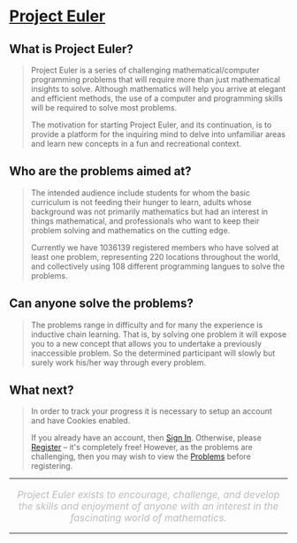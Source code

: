 # [Project Euler](https://projecteuler.net/)

## **What is Project Euler?**

> Project Euler is a series of challenging mathematical/computer programming
> problems that will require more than just mathematical insights to solve.
> Although mathematics will help you arrive at elegant and efficient methods,
> the use of a computer and programming skills will be required to solve
> most problems.
>
> The motivation for starting Project Euler, and its continuation, is to
> provide a platform for the inquiring mind to delve into unfamiliar areas
> and learn new concepts in a fun and recreational context.

## **Who are the problems aimed at?**

> The intended audience include students for whom the basic curriculum is not
> feeding their hunger to learn, adults whose background was not primarily
> mathematics but had an interest in things mathematical, and professionals
> who want to keep their problem solving and mathematics on the cutting edge.
>
> Currently we have 1036139 registered members who have solved at least one
> problem, representing 220 locations throughout the world, and collectively
> using 108 different programming langues to solve the problems.

## **Can anyone solve the problems?**

> The problems range in difficulty and for many the experience is inductive
> chain learning. That is, by solving one problem it will expose you to a
> new concept that allows you to undertake a previously inaccessible problem.
> So the determined participant will slowly but surely work his/her way
> through every problem.

## **What next?**

> In order to track your progress it is necessary to setup an account and
> have Cookies enabled.
>
> If you already have an account, then
> [Sign In](https://projecteuler.net/sign_in). Otherwise, please
> [Register](https://projecteuler.net/register) – it's completely free!
> However, as the problems are challenging, then you may wish to view the
> [Problems](https://projecteuler.net/archives) before registering.

---

<p style="text-align: center; font-size: 125%; font-style: italic; color: #bbb">
Project Euler exists to encourage, challenge, and develop the skills 
and enjoyment of anyone with an interest in the fascinating world of mathematics.
</p>

---
